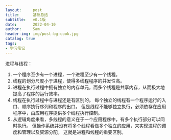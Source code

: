 ```yaml
---
layout:     post
title:      基础总结
subtitle:   v0.1版
date:       2022-04-10
author:     Sam
header-img: img/post-bg-cook.jpg
catalog: true
tags:
- 学习笔记
---
```


进程与线程：
1. 一个程序至少有一个进程，一个进程至少有一个线程。
2. 线程的划分尺度小于进程，使得多线程程序的并发性高。
3. 进程在执行过程中拥有独立的内存单元，而多个线程是共享内存，从而极大地提高了程序的运行效率。
4. 线程在执行过程中与进程还是有区别的。 每个独立的线程有一个程序运行的入口、顺序执行序列和程序的出口。 但是线程不能够独立执行，必须依存在应用程序中，由应用程序提供多个线程执行控制。
5. 从逻辑角度来看，多线程的意义在于一个应用程序中，有多个执行部分可以同时执行。 但操作系统并没有将多个线程看做多个独立的应用，来实现进程的调度和管理以及资源分配。 这就是进程和线程的重要区别。

